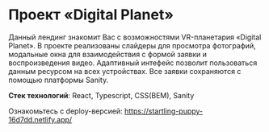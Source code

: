 # Проект «Digital Planet»

Данный лендинг знакомит Вас с возможностями VR-планетария «Digital Planet». В проекте реализованы слайдеры для просмотра фотографий, модальные окна для взаимодействия с формой заявки и воспроизведения видео. Адаптивный интефейс позволит пользоваться данным ресурсом на всех устройствах. Все заявки сохраняются с помощью платформы Sanity.

**Стек технологий**: React, Typescript, CSS(BEM), Sanity

Ознакомьтесь с deploy-версией: https://startling-puppy-16d7dd.netlify.app/
